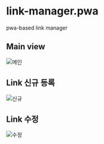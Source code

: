# link-manager.pwa

 pwa-based link manager

## Main view

![메인](https://user-images.githubusercontent.com/47589936/91109422-e1cd0400-e6b5-11ea-9d12-fb469ab1719b.png)



## Link 신규 등록

![신규](https://user-images.githubusercontent.com/47589936/91109411-d4177e80-e6b5-11ea-99b0-25e28f6b328d.png)



## Link 수정

![수정](https://user-images.githubusercontent.com/47589936/91109416-d8dc3280-e6b5-11ea-9f55-2c7d1c736c2b.png)
